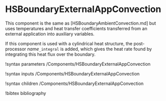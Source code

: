 # HSBoundaryExternalAppConvection

This component is the same as [HSBoundaryAmbientConvection.md] but uses
temperatures and heat transfer coefficients transferred from an external
application into auxiliary variables.

If this component is used with a cylindrical heat structure, the post-processor
*name*`_integral` is added, which gives the heat rate found by integrating this
heat flux over the boundary.

!syntax parameters /Components/HSBoundaryExternalAppConvection

!syntax inputs /Components/HSBoundaryExternalAppConvection

!syntax children /Components/HSBoundaryExternalAppConvection

!bibtex bibliography
